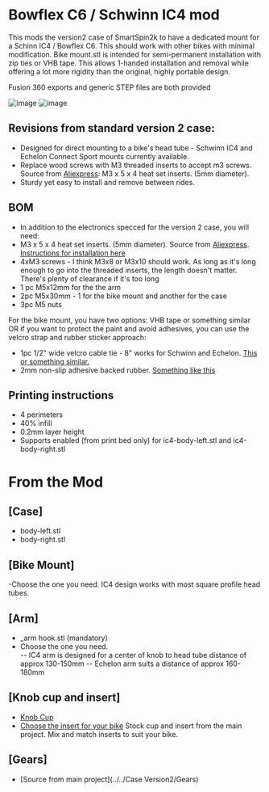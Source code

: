 # Bowflex C6 / Schwinn IC4 mod
This mods the version2 case of SmartSpin2k to have a dedicated mount for a Schinn IC4 / Bowflex C6.  This should work with other bikes with minimal modification.  Bike mount.stl is intended for semi-permanent installation with zip ties or VHB tape.  This allows 1-handed installation and removal while offering a lot more rigidity than the original, highly portable design.

Fusion 360 exports and generic STEP files are both provided

![image](https://user-images.githubusercontent.com/24726844/144154082-946314dc-77e9-4369-8a4d-50c85c6263d2.png)
![image](https://user-images.githubusercontent.com/24726844/144154111-70023323-28be-45eb-903a-97bb79305001.png)


## Revisions from standard version 2 case:
- Designed for direct mounting to a bike's head tube - Schwinn IC4 and Echelon Connect Sport mounts currently available.
- Replace wood screws with M3 threaded inserts to accept m3 screws. Source from [Aliexpress](https://www.aliexpress.com/item/4000232858343.html?spm=a2g0s.9042311.0.0.21164c4dGhWHhY): M3 x 5 x 4 heat set inserts. (5mm diameter).
- Sturdy yet easy to install and remove between rides.

## BOM
- In addition to the electronics specced for the version 2 case, you will need:
- M3 x 5 x 4 heat set inserts. (5mm diameter).  Source from [Aliexpress](https://www.aliexpress.com/item/4000232858343.html?spm=a2g0s.9042311.0.0.21164c4dGhWHhY).  [Instructions for installation here](https://www.youtube.com/watch?v=cyof7fYFcuQ)
- 4xM3 screws - I think M3x8 or M3x10 should work. As long as it's long enough to go into the threaded inserts, the length doesn't matter.  There's plenty of clearance if it's too long
- 1 pc M5x12mm for the the arm
- 2pc M5x30mm - 1 for the bike mount and another for the case
- 3pc M5 nuts

For the bike mount, you have two options: VHB tape or something similar OR if you want to protect the paint and avoid adhesives, you can use the velcro strap and rubber sticker approach:

- 1pc 1/2" wide velcro cable tie - 8" works for Schwinn and Echelon.  [This or something similar.](https://www.amazon.ca/gp/product/B001E1Y5O6/ref=ppx_yo_dt_b_search_asin_title?ie=UTF8&th=1)  
- 2mm non-slip adhesive backed rubber.  [Something like this](https://www.amazon.ca/gp/product/B00P5VQ7HE)

## Printing instructions
- 4 perimeters
- 40% infill
- 0.2mm layer height
- Supports enabled (from print bed only) for ic4-body-left.stl and ic4-body-right.stl

# From the Mod
## [Case]
- body-left.stl
- body-right.stl

## [Bike Mount]
-Choose the one you need.  IC4 design works with most square profile head tubes.

## [Arm]
- _arm hook.stl (mandatory)
- Choose the one you need.  
-- IC4 arm is designed for a center of knob to head tube distance of approx 130-150mm
-- Echelon arm suits a distance of approx  160-180mm

## [Knob cup and insert]
- [Knob Cup](../../KnobCups)
- [Choose the insert for your bike](../../Inserts)
Stock cup and insert from the main project.  Mix and match inserts to suit your bike.  

## [Gears]
- [Source from main project](../../Case Version2/Gears)
